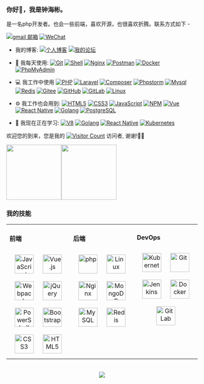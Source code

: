 <link rel="stylesheet" type="text/css" href="./css/beautiful.css">

### 你好👋，我是钟海彬。

是一名php开发者。也会一些前端，喜欢开源，也很喜欢折腾。联系方式如下 -

[![gmail 邮箱](https://img.shields.io/badge/Gmail-D14836?logo=gmail&logoColor=white)](mailto:zhonghaibin92@gmail.com)
[![WeChat](https://img.shields.io/badge/WeChat-07C160?logo=wechat&logoColor=white)](https://raw.githubusercontent.com/zhonghaibin/zhonghaibin/main/images/qrcode_wechat.jpg)
-  我的博客:
   [![个人博客](https://img.shields.io/badge/WordPress-%2321759B?style=for-the-badge&logo=wordpress&logoColor=white)](https://zhonghaibin.dpdns.org/)
    [![我的论坛](https://img.shields.io/badge/我的论坛Vomex-%23000000?style=for-the-badge&logo=chat&logoColor=white)](https://vomex.dpdns.org/)
- 🚀 我每天使用:
  [![Git](https://img.shields.io/badge/-Git-000000?logo=git&logoColor=FF7043)](https://www.zhonghaibin.com/)
  [![Shell](https://img.shields.io/badge/-Shell-4EC422?logo=Shell&logoColor=FF7043)](https://www.zhonghaibin.com/)
  [![Nginx](https://img.shields.io/badge/-Nginx-F6C915?logo=nginx&logoColor=029137)](https://www.zhonghaibin.com/)
  [![Postman](https://img.shields.io/badge/-Postman-7A1FA2?logo=postman&logoColor=FC8019)](https://www.zhonghaibin.com/)
  [![Docker](https://img.shields.io/badge/docker-20232A?logo=docker&logoColor=61DAFB)](https://www.zhonghaibin.com/)
  [![PhpMyAdmin](https://img.shields.io/badge/-PhpMyAdmin-7A1FA2?logo=PhpMyAdmin&logoColor=FC8019)](https://www.zhonghaibin.com/)
- 💻 我工作中使用
  [![PHP](https://img.shields.io/badge/php-000000?logo=php)](https://www.zhonghaibin.com/)
  [![Laravel](https://img.shields.io/badge/Laravel-000000?logo=Laravel)](https://www.zhonghaibin.com/)
  [![Composer](https://img.shields.io/badge/-Composer-4EC422?logo=composer&logoColor=FF7043)](https://www.zhonghaibin.com/)
  [![Phpstorm](https://img.shields.io/badge/-phpstorm-007ACC?style=plastic&logo=phpstorm)](https://www.zhonghaibin.com/)
  [![Mysql](https://img.shields.io/badge/-Mysql-000?logo=Mysql&logoColor=00ACC1)](https://www.zhonghaibin.com/)
  [![Redis](https://img.shields.io/badge/-Redis-000?logo=Redis&logoColor=00ACC1)](https://www.zhonghaibin.com/)
  [![Gitee](https://img.shields.io/badge/-Gitee-A80025?logo=gitee&logoColor=F16061)](https://www.zhonghaibin.com/)
  [![GitHub](https://img.shields.io/badge/-GitHub-181717?style=plastic&logo=github)](https://www.zhonghaibin.com/)
  [![GitLab](https://img.shields.io/badge/-GitLab-FCA121?style=plastic&logo=gitlab)](https://www.zhonghaibin.com/)
  [![Linux](https://img.shields.io/badge/-Linux-F16061?logo=linux&logoColor=000)](https://www.zhonghaibin.com/)
  
- ⚙️ 我工作也会用到:
  [![HTML5](https://img.shields.io/badge/-HTML5-E34F26?style=plastic&logo=html5&logoColor=white)](https://www.zhonghaibin.com/)
  [![CSS3](https://img.shields.io/badge/-CSS3-1572B6?style=plastic&logo=css3)](https://www.zhonghaibin.com/)
  [![JavaScript](https://img.shields.io/badge/JavaScript-000000?logo=JavaScript&logoColor=FFCA28)](https://www.zhonghaibin.com/)
  [![NPM](https://img.shields.io/badge/-NPM-2875E3?logo=npm&logoColor=029137)](https://www.zhonghaibin.com/)
  [![Vue](https://img.shields.io/badge/Vue.js-35495E?logo=vue.js&logoColor=4FC08D)](https://www.zhonghaibin.com/)
  [![React Native](https://img.shields.io/badge/React_Native-20232A?logo=react&logoColor=61DAFB)](https://www.zhonghaibin.com/)
  [![Golang](https://img.shields.io/badge/-Golang-02569B?logo=go&logoColor=00ACC1)](https://www.zhonghaibin.com/)
  [![PostgreSQL](https://img.shields.io/badge/-PostgreSQL-336791?style=plastic&logo=postgresql)](https://www.zhonghaibin.com/)


- 🌱 我现在正在学习:
  [![V8](https://img.shields.io/badge/-V8-3DDC84?logo=v8&logoColor=4788F4)](https://www.zhonghaibin.com/)
  [![Golang](https://img.shields.io/badge/-Golang-02569B?logo=go&logoColor=00ACC1)](https://www.zhonghaibin.com/)
  [![React Native](https://img.shields.io/badge/React_Native-20232A?logo=react&logoColor=61DAFB)](https://www.zhonghaibin.com/)
  [![Kubernetes](https://img.shields.io/badge/-Kubernetes-F5F5F5?logo=Kubernetes&logoColor=316CE6)](https://www.zhonghaibin.com/)


欢迎您的到来，您是我的 [![Visitor Count](https://profile-counter.glitch.me/zhonghaibin/count.svg)](https://www.zhonghaibin.com/) 访问者, 谢谢!🎉🎉

<!-- [![Top Langs](https://github-readme-stats.vercel.app/api/top-langs/?username=zhonghaibin&theme=flag-india)](https://github.com/zhonghaibin/github-readme-stats) -->

[<span><img src="https://github-readme-stats.vercel.app/api/top-langs/?username=zhonghaibin&layout=compact" height=145/></span><span><img src="https://github-readme-stats.vercel.app/api?username=zhonghaibin&count_private=true&show_icons=true" height=145/></span>](https://www.zhonghaibin.com/)

<!--
<table border="0">
<tr>
<td valign="top">
<img src="https://github-readme-stats.vercel.app/api/top-langs/?username=zhonghaibin&layout=compact" alt="Top Langs" height="160" />
</td>
<td valign="top">
<img src="https://github-readme-stats.vercel.app/api?username=zhonghaibin&show_icons=true" alt="zhonghaibin's GitHub stats" height="160" />
</td>
</tr>
</table>
-->

<!--
![Top Langs](https://github-readme-stats.vercel.app/api/top-langs/?username=zhonghaibin&layout=compact)
![zhonghaibin's GitHub stats](https://github-readme-stats.vercel.app/api?username=zhonghaibin&show_icons=true)
-->

### 我的技能
<table><tr><td valign="top" width="33%">



#### 前端
<div align="center">
<img style="margin: 10px" src="https://profilinator.rishav.dev/skills-assets/javascript-original.svg" alt="JavaScript" height="50" />
<img style="margin: 10px" src="https://profilinator.rishav.dev/skills-assets/vuejs-original-wordmark.svg" alt="Vue.js" height="50" />
<img style="margin: 10px" src="https://profilinator.rishav.dev/skills-assets/webpack-original.svg" alt="Webpack" height="50" />
<img style="margin: 10px" src="https://profilinator.rishav.dev/skills-assets/jquery.png" alt="jQuery" height="50" />
<img style="margin: 10px" src="https://profilinator.rishav.dev/skills-assets/powershell.png" alt="PowerShell" height="50" />
<img style="margin: 10px" src="https://profilinator.rishav.dev/skills-assets/bootstrap-plain.svg" alt="Bootstrap" height="50" />
<img style="margin: 10px" src="https://profilinator.rishav.dev/skills-assets/css3-original-wordmark.svg" alt="CSS3" height="50" />
<img style="margin: 10px" src="https://profilinator.rishav.dev/skills-assets/html5-original-wordmark.svg" alt="HTML5" height="50" />
</div>

</td>
<td valign="top" width="33%">

#### 后端
<div align="center">
<img style="margin: 10px" src="https://profilinator.rishav.dev/skills-assets/php-original.svg" alt="php" height="50" />
<img style="margin: 10px" src="https://profilinator.rishav.dev/skills-assets/linux-original.svg" alt="Linux" height="50" />
<img style="margin: 10px" src="https://profilinator.rishav.dev/skills-assets/nginx-original.svg" alt="Nginx" height="50" />
<img style="margin: 10px" src="https://profilinator.rishav.dev/skills-assets/mongodb-original-wordmark.svg" alt="MongoDB" height="50" />
<img style="margin: 10px" src="https://profilinator.rishav.dev/skills-assets/mysql-original-wordmark.svg" alt="MySQL" height="50" />
<img style="margin: 10px" src="https://profilinator.rishav.dev/skills-assets/redis-original-wordmark.svg" alt="Redis" height="50" />
</div>

</td>
<td valign="top" width="33%">

#### DevOps
<div align="center">
<img style="margin: 10px" src="https://profilinator.rishav.dev/skills-assets/kubernetes-icon.svg" alt="Kubernetes" height="50" />
<img style="margin: 10px" src="https://profilinator.rishav.dev/skills-assets/git-scm-icon.svg" alt="Git" height="50" />
<img style="margin: 10px" src="https://profilinator.rishav.dev/skills-assets/jenkins-icon.svg" alt="Jenkins" height="50" />
<img style="margin: 10px" src="https://profilinator.rishav.dev/skills-assets/docker-original-wordmark.svg" alt="Docker" height="50" />
<img style="margin: 10px" src="https://profilinator.rishav.dev/skills-assets/gitlab.svg" alt="GitLab" height="50" />
</div>
</td>
</tr>
</table>

<br/>
<div align="center">
  <a href="https://raw.githubusercontent.com/zhonghaibin/zhonghaibin/main/images/buymeacoffee.jpg" target="_blank" style="display: inline-block;">
    <img
        src="https://img.shields.io/badge/Donate-Buy%20Me%20A%20Coffee-orange.svg?style=flat-square"
        align="center"
    />
  </a>
</div>
